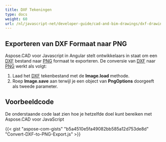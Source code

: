```yaml
---
title: DXF Tekeningen
type: docs
weight: 60
url: /nl/javascript-net/developer-guide/cad-and-bim-drawings/dxf-drawings/
---
```


## **Exporteren van DXF Formaat naar PNG**

Aspose.CAD voor Javascript in Angular stelt ontwikkelaars in staat om een [DXF](https://docs.fileformat.com/cad/dxf/) bestand naar [PNG](https://docs.fileformat.com/image/png/) formaat te exporteren.
De conversie van [DXF](https://docs.fileformat.com/cad/dxf/) naar [PNG](https://docs.fileformat.com/image/png/) werkt als volgt:

1. Laad het [DXF](https://docs.fileformat.com/cad/dxf/) tekenbestand met de **Image.load** methode.
1. Roep **Image.save** aan terwijl je een object van **PngOptions** doorgeeft als tweede parameter.

## Voorbeeldcode

De onderstaande code laat zien hoe je hetzelfde doel kunt bereiken met Aspose.CAD voor JavaScript

{{< gist "aspose-com-gists" "b5a4510e5fa49082bb585a12d753de8d" "Convert-DXF-to-PNG-Export.js" >}}
